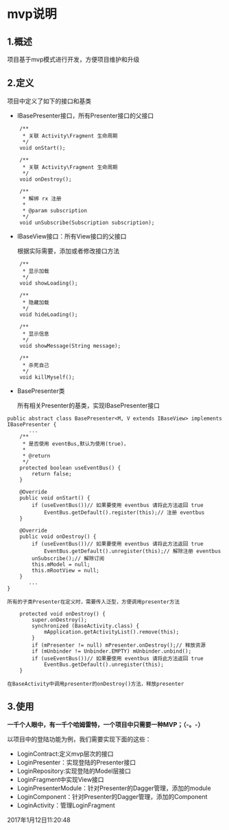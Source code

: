 # mvp说明
## 1.概述
项目基于mvp模式进行开发，方便项目维护和升级

## 2.定义
项目中定义了如下的接口和基类
 - IBasePresenter接口，所有Presenter接口的父接口
 ```
     /**
      * 关联 Activity\Fragment 生命周期
      */
     void onStart();

     /**
      * 关联 Activity\Fragment 生命周期
      */
     void onDestroy();

     /**
      * 解绑 rx 注册
      *
      * @param subscription
      */
     void unSubscribe(Subscription subscription);
 ```
 - IBaseView接口：所有View接口的父接口

    根据实际需要，添加或者修改接口方法
 ```
     /**
      * 显示加载
      */
     void showLoading();

     /**
      * 隐藏加载
      */
     void hideLoading();

     /**
      * 显示信息
      */
     void showMessage(String message);

     /**
      * 杀死自己
      */
     void killMyself();
 ```
 - BasePresenter类

    所有相关Presenter的基类，实现IBasePresenter接口

 ```
 public abstract class BasePresenter<M, V extends IBaseView> implements IBasePresenter {
        ...
     /**
      * 是否使用 eventBus,默认为使用(true)，
      *
      * @return
      */
     protected boolean useEventBus() {
         return false;
     }

     @Override
     public void onStart() {
         if (useEventBus())// 如果要使用 eventbus 请将此方法返回 true
             EventBus.getDefault().register(this);// 注册 eventbus
     }

     @Override
     public void onDestroy() {
         if (useEventBus())// 如果要使用 eventbus 请将此方法返回 true
             EventBus.getDefault().unregister(this);// 解除注册 eventbus
         unSubscribe();// 解除订阅
         this.mModel = null;
         this.mRootView = null;
     }
        ...
}
 ```
    所有的子类Presenter在定义时，需要传入泛型，方便调用presenter方法

 ```
     protected void onDestroy() {
         super.onDestroy();
         synchronized (BaseActivity.class) {
             mApplication.getActivityList().remove(this);
         }
         if (mPresenter != null) mPresenter.onDestroy();// 释放资源
         if (mUnbinder != Unbinder.EMPTY) mUnbinder.unbind();
         if (useEventBus())// 如果要使用 eventbus 请将此方法返回 true
             EventBus.getDefault().unregister(this);
     }
 ```
    在BaseActivity中调用presenter的onDestroy()方法，释放presenter


## 3.使用
**一千个人眼中，有一千个哈姆雷特，一个项目中只需要一种MVP；（-。-）**

以项目中的登陆功能为例，我们需要实现下面的这些：

- LoginContract:定义mvp层次的接口
- LoginPresenter：实现登陆的Presenter接口
- LoginRepository:实现登陆的Model层接口
- LoginFragment中实现View接口
- LoginPresenterModule：针对Presenter的Dagger管理，添加的module
- LoginComponent：针对Presenter的Dagger管理，添加的Component
- LoginActivity：管理LoginFragment


2017年1月12日11:20:48